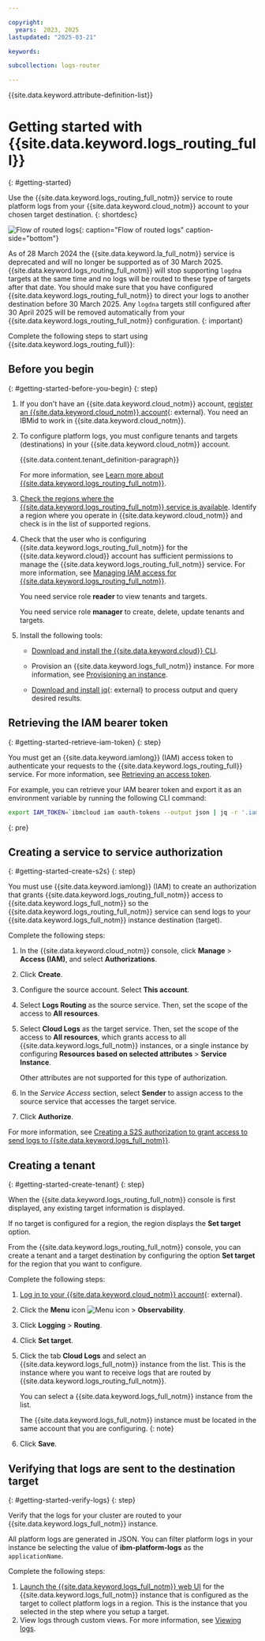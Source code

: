 ```yaml
---

copyright:
  years:  2023, 2025
lastupdated: "2025-03-21"

keywords:

subcollection: logs-router

---
```


{{site.data.keyword.attribute-definition-list}}

# Getting started with {{site.data.keyword.logs_routing_full}}
{: #getting-started}

Use the {{site.data.keyword.logs_routing_full_notm}} service to route platform logs from your {{site.data.keyword.cloud_notm}} account to your chosen target destination.
{: shortdesc}

![Flow of routed logs](/images/cloud-logs-platform-logs.png "Flow of routed logs"){: caption="Flow of routed logs" caption-side="bottom"}

As of 28 March 2024 the {{site.data.keyword.la_full_notm}} service is deprecated and will no longer be supported as of 30 March 2025.
{{site.data.keyword.logs_routing_full_notm}} will stop supporting `logdna` targets at the same time and no logs will be routed to these type of targets after that date.
You should make sure that you have configured {{site.data.keyword.logs_routing_full_notm}} to direct your logs to another destination before 30 March 2025.
Any `logdna` targets still configured after 30 April 2025 will be removed automatically from your {{site.data.keyword.logs_routing_full_notm}} configuration.
{: important}

Complete the following steps to start using {{site.data.keyword.logs_routing_full}}:

## Before you begin
{: #getting-started-before-you-begin}
{: step}

1. If you don't have an {{site.data.keyword.cloud_notm}} account, [register an {{site.data.keyword.cloud_notm}} account](https://cloud.ibm.com/login){: external}. You need an IBMid to work in {{site.data.keyword.cloud_notm}}.

2. To configure platform logs, you must configure tenants and targets (destinations) in your {{site.data.keyword.cloud_notm}} account.

    {{site.data.content.tenant_definition-paragraph}}

    For more information, see [Learn more about {{site.data.keyword.logs_routing_full_notm}}](/docs/logs-router?topic=logs-router-about).

3. [Check the regions where the {{site.data.keyword.logs_routing_full_notm}} service is available](/docs/logs-router?topic=logs-router-locations). Identify a region where you operate in {{site.data.keyword.cloud_notm}} and check is in the list of supported regions.

4. Check that the user who is configuring {{site.data.keyword.logs_routing_full_notm}} for the {{site.data.keyword.cloud}} account has sufficient permissions to manage the {{site.data.keyword.logs_routing_full_notm}} service. For more information, see [Managing IAM access for {{site.data.keyword.logs_routing_full_notm}}](/docs/logs-router?topic=logs-router-iam).

    You need service role **reader** to view tenants and targets.

    You need service role **manager** to create, delete, update tenants and targets.

5. Install the following tools:

    - [Download and install the {{site.data.keyword.cloud}} CLI](/docs/cli).

    - Provision an {{site.data.keyword.logs_full_notm}} instance. For more information, see [Provisioning an instance](/docs/cloud-logs?topic=cloud-logs-instance-provision&interface=ui).

    - [Download and install jq](https://stedolan.github.io/jq/){: external} to process output and query desired results.


## Retrieving the IAM bearer token
{: #getting-started-retrieve-iam-token}
{: step}

You must get an {{site.data.keyword.iamlong}} (IAM) access token to authenticate your requests to the {{site.data.keyword.logs_routing_full}} service. For more information, see [Retrieving an access token](/docs/logs-router?topic=logs-router-retrieve-access-token).

For example, you can retrieve your IAM bearer token and export it as an environment variable by running the following CLI command:

```sh
export IAM_TOKEN=`ibmcloud iam oauth-tokens --output json | jq -r '.iam_token'`
```
{: pre}

## Creating a service to service authorization
{: #getting-started-create-s2s}
{: step}

You must use {{site.data.keyword.iamlong}} (IAM) to create an authorization that grants {{site.data.keyword.logs_routing_full_notm}} access to {{site.data.keyword.logs_full_notm}} so the {{site.data.keyword.logs_routing_full_notm}} service can send logs to your {{site.data.keyword.logs_full_notm}} instance destination (target).

Complete the following steps:

1. In the {{site.data.keyword.cloud_notm}} console, click **Manage** > **Access (IAM)**, and select **Authorizations**.

2. Click **Create**.

3. Configure the source account. Select **This account**.

4. Select **Logs Routing** as the source service. Then, set the scope of the access to **All resources**.

5. Select **Cloud Logs** as the target service. Then, set the scope of the access to **All resources**, which grants access to all {{site.data.keyword.logs_full_notm}} instances, or a single instance by configuring **Resources based on selected attributes** &gt; **Service Instance**.

    Other attributes are not supported for this type of authorization.

6. In the *Service Access* section, select **Sender** to assign access to the source service that accesses the target service.

7. Click **Authorize**.


For more information, see [Creating a S2S authorization to grant access to send logs to {{site.data.keyword.logs_full_notm}}](/docs/logs-router?topic=logs-router-iam-service-auth-logs-routing).

## Creating a tenant
{: #getting-started-create-tenant}
{: step}

When the {{site.data.keyword.logs_routing_full_notm}} console is first displayed, any existing target information is displayed.

If no target is configured for a region, the region displays the **Set target** option.

From the {{site.data.keyword.logs_routing_full_notm}} console, you can create a tenant and a target destination by configuring the option **Set target** for the region that you want to configure.


Complete the following steps:

1. [Log in to your {{site.data.keyword.cloud_notm}} account](https://cloud.ibm.com/login){: external}.

2. Click the **Menu** icon ![Menu icon](../icons/icon_hamburger.svg "Menu") &gt; **Observability**.

3. Click **Logging** > **Routing**.

4. Click **Set target**.

5. Click the tab **Cloud Logs** and select an {{site.data.keyword.logs_full_notm}} instance from the list. This is the instance where you want to receive logs that are routed by {{site.data.keyword.logs_routing_full_notm}}.

   You can select a {{site.data.keyword.logs_full_notm}} instance from the list.

   The {{site.data.keyword.logs_full_notm}} instance must be located in the same account that you are configuring.
   {: note}

6. Click **Save**.



## Verifying that logs are sent to the destination target
{: #getting-started-verify-logs}
{: step}

Verify that the logs for your cluster are routed to your {{site.data.keyword.logs_full_notm}} instance.

All platform logs are generated in JSON. You can filter platform logs in your instance be selecting the value of **ibm-platform-logs** as the `applicationName`.

Complete the following steps:

1. [Launch the {{site.data.keyword.logs_full_notm}} web UI](/docs/cloud-logs?topic=cloud-logs-instance-launch&interface=ui) for the {{site.data.keyword.logs_full_notm}} instance that is configured as the target to collect platform logs in a region. This is the instance that you selected in the step where you setup a target.
2. View logs through custom views. For more information, see [Viewing logs](/docs/cloud-logs?topic=cloud-logs-custom_views).
